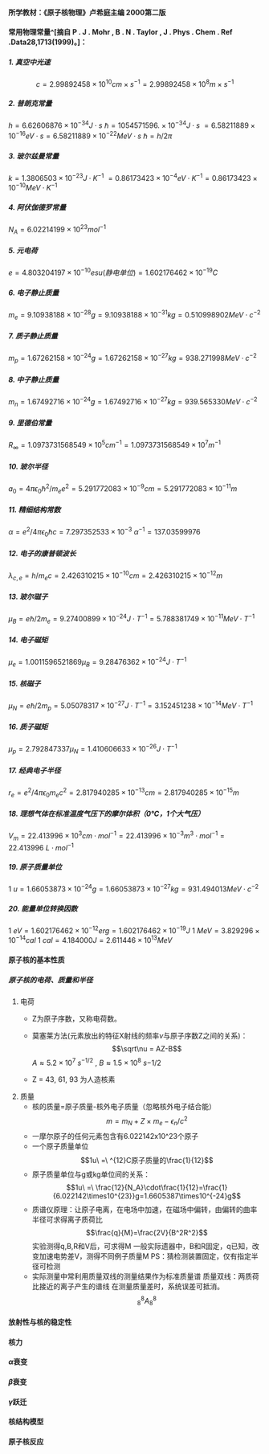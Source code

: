 #### 所学教材：《原子核物理》卢希庭主编 2000第二版
#### 常用物理常量^[摘自 P . J . Mohr , B . N . Taylor , J . Phys . Chem . Ref .Data28,1713(1999)。]：
##### 1. 真空中光速
$$c=2.99892458\times10^{10}cm\times s^{-1}=2.99892458\times10^8m\times s^{-1}$$
##### 2. 普朗克常量
$h=6.62606876\times10^{-34}J\cdot s$
$\hslash=1054571596.\times10^{-34}J\cdot s$
$=6.58211889\times10^{-16}eV\cdot s=6.58211889\times10^{-22}MeV\cdot s$
$\hslash=h/2\pi$
##### 3. 玻尔兹曼常量
$k =1.3806503\times10^{-23}J\cdot K^{-1}$
$=0.86173423\times10^{-4}eV\cdot K^{-1}=0.86173423\times10^{-10}MeV\cdot K^{-1}$
##### 4. 阿伏伽德罗常量
$N_A =6.02214199\times10^{23}mol^{-1}$
##### 5. 元电荷
$e=4.803204197\times10^{-10}esu(静电单位)=1.602176462\times10^{-19}C$
##### 6. 电子静止质量
$m_e =9.10938188\times10^{-28}g=9.10938188\times10^{-31}kg=0.510998902MeV\cdot c^{-2}$
##### 7. 质子静止质量
$m_p =1.67262158\times10^{-24}g=1.67262158\times10^{-27}kg=938.271998MeV\cdot c^{-2}$
##### 8. 中子静止质量
$m_n=1.67492716\times10^{-24}g=1.67492716\times10^{-27}kg=939.565330MeV\cdot c^{-2}$
##### 9. 里德伯常量
$R_\infty=1.0973731568549\times10^5cm^{-1}=1.0973731568549\times10^7m^{-1}$
##### 10. 玻尔半径
$a_0 =4\pi\epsilon_0\hslash^2/m_ee^2=5.291772083\times10^{-9}cm=5.291772083\times10^{-11}m$
##### 11. 精细结构常数
$\alpha=e^2/4\pi\epsilon_0\hslash c =7.297352533\times10^{-3}$
$\alpha^{-1}=137.03599976$
##### 12. 电子的康普顿波长
$\lambda_{c,e}=h/m_ec=2.426310215\times10^{-10}cm=2.426310215\times10^{-12}m$
##### 13. 玻尔磁子
$\mu_B = e\hslash/2m_e=9.27400899\times10^{-24}J\cdot T^{-1}=5.788381749\times10^{-11}MeV\cdot T^{-1}$
##### 14. 电子磁矩
$\mu_e =1.0011596521869\mu_B =9.28476362\times10^{-24}J\cdot T^{-1}$
##### 15. 核磁子
$\mu_N = e\hslash/2m_p =5.05078317\times10^{-27}J\cdot T^{-1}=3.152451238\times10^{-14}MeV\cdot T^{-1}$
##### 16. 质子磁矩
$\mu_p =2.792847337\mu_N =1.410606633\times10^{-26}J\cdot T^{-1}$
##### 17. 经典电子半径
$r_e=e^2/4\pi\epsilon_0m_ec^2=2.817940285\times10^{-13}cm=2.817940285\times10^{-15}m$
##### 18. 理想气体在标准温度气压下的摩尔体积（0℃，1个大气压）
$V_m =22.413996\times10^3cm\cdot mol^{-1}=22.413996\times10^{-3}m^3\cdot mol^{-1}=22.413996\ L\cdot mol^{-1}$
##### 19. 原子质量单位
$1\ u=1.66053873\times10^{-24}g=1.66053873\times10^{-27}kg=931.494013MeV\cdot c^{-2}$
##### 20. 能量单位转换因数
$1\ eV=1.602176462\times10^{-12}erg=1.602176462\times10^{-19}J$
$1\ MeV=3.829296\times10^{-14}cal$
$1\ cal=4.184000J=2.611446\times10^{13}MeV$
#### 原子核的基本性质
##### 原子核的电荷、质量和半径
1. 电荷
	- Z为原子序数，又称电荷数。
	
	- 莫塞莱方法(元素放出的特征X射线的频率$\nu$与原子序数Z之间的关系)：
		$$\sqrt\nu = AZ-B$$
	$A\approx5.2\times10^7\ s^{-1/2}\ ,\ B\approx1.5\times10^8\ s{-1/2}$
	
	- Z = 43, 61, 93 为人造核素
2. 质量
	- 核的质量=原子质量-核外电子质量（忽略核外电子结合能）
	$$m=m_N+Z\times m_e-\epsilon_n/c^2$$
	- 一摩尔原子的任何元素包含有6.022142x10^23个原子
	- 一个原子质量单位
		$$1u\ =\ ^{12}C原子质量的\frac{1}{12}$$
	- 原子质量单位与g或kg单位间的关系：
	$$1u\ =\ \frac{12}{N_A}\cdot\frac{1}{12}=\frac{1}{6.022142\times10^{23}}g=1.6605387\times10^{-24}g$$
	- 质谱仪原理：让原子电离，在电场中加速，在磁场中偏转，由偏转的曲率半径可求得离子质荷比
	$$\frac{q}{M}=\frac{2V}{B^2R^2}$$
	实验测得q,B,R和V后，可求得M
	一般实际遗器中，B和R固定，q已知，改变加速电势差V，测得不同例子质量M
	PS：猜检测装置固定，仅有指定半径可检测
	${\ }$
	- 实际测量中常利用质量双线的测量结果作为标准质量谱
	质量双线：两质荷比接近的离子产生的谱线
	在测量质量差时，系统误差可抵消。
	$$^8_8A_8^8$$
#### 放射性与核的稳定性
#### 核力
#### $\alpha$衰变
#### $\beta$衰变
#### $\gamma$跃迁
#### 核结构模型
#### 原子核反应